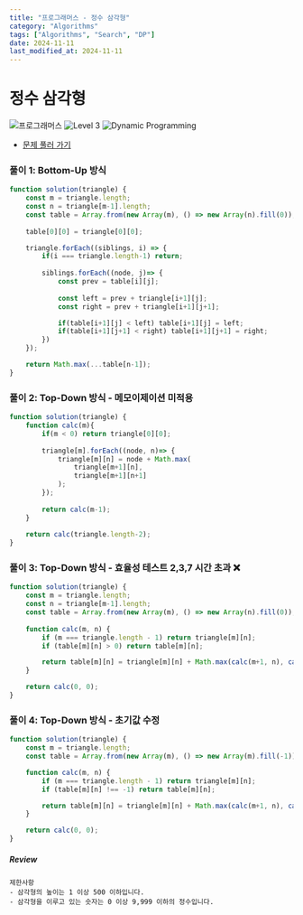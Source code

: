 ```yaml
---
title: "프로그래머스 - 정수 삼각형"
category: "Algorithms"
tags: ["Algorithms", "Search", "DP"]
date: 2024-11-11
last_modified_at: 2024-11-11
---
```


# 정수 삼각형

<img src="https://img.shields.io/badge/-프로그래머스-1e2a3c" alt="프로그래머스"/> <img src="https://img.shields.io/badge/-Level 3-orange" alt="Level 3"/> <img src="https://img.shields.io/badge/-Dynamic Programming-orangered" alt="Dynamic Programming"/> 

- [문제 풀러 가기](https://school.programmers.co.kr/learn/courses/30/lessons/43105)

### 풀이 1: Bottom-Up 방식

```js
function solution(triangle) {
    const m = triangle.length;
    const n = triangle[m-1].length;
    const table = Array.from(new Array(m), () => new Array(n).fill(0)); // ✅ Tabulation
    
    table[0][0] = triangle[0][0];

    triangle.forEach((siblings, i) => {
        if(i === triangle.length-1) return;
        
        siblings.forEach((node, j)=> {
            const prev = table[i][j];
            
            const left = prev + triangle[i+1][j];
            const right = prev + triangle[i+1][j+1];

            if(table[i+1][j] < left) table[i+1][j] = left;
            if(table[i+1][j+1] < right) table[i+1][j+1] = right;
        })
    });

    return Math.max(...table[n-1]);
}
```

### 풀이 2: Top-Down 방식 - 메모이제이션 미적용 

```js
function solution(triangle) {
    function calc(m){
        if(m < 0) return triangle[0][0];
        
        triangle[m].forEach((node, n)=> {
            triangle[m][n] = node + Math.max(
                triangle[m+1][n], 
                triangle[m+1][n+1]
            );
        });
        
        return calc(m-1);
    }
    
    return calc(triangle.length-2);
}
```

### 풀이 3: Top-Down 방식 - 효율성 테스트 2,3,7 시간 초과 ❌

```js
function solution(triangle) {
    const m = triangle.length;
    const n = triangle[m-1].length;
    const table = Array.from(new Array(m), () => new Array(n).fill(0)); // ✅ Memoization
    
    function calc(m, n) {
        if (m === triangle.length - 1) return triangle[m][n];
        if (table[m][n] > 0) return table[m][n];

        return table[m][n] = triangle[m][n] + Math.max(calc(m+1, n), calc(m+1, n+1));
    }

    return calc(0, 0);
}
```

### 풀이 4: Top-Down 방식 - 초기값 수정 

```js
function solution(triangle) {
    const m = triangle.length;
    const table = Array.from(new Array(m), () => new Array(m).fill(-1)); // ✅ 초기값 -1로 설정

    function calc(m, n) {
        if (m === triangle.length - 1) return triangle[m][n];
        if (table[m][n] !== -1) return table[m][n];

        return table[m][n] = triangle[m][n] + Math.max(calc(m+1, n), calc(m+1, n+1));
    }

    return calc(0, 0);
}
```

##### Review 

```
제한사항
- 삼각형의 높이는 1 이상 500 이하입니다.
- 삼각형을 이루고 있는 숫자는 0 이상 9,999 이하의 정수입니다.
```
